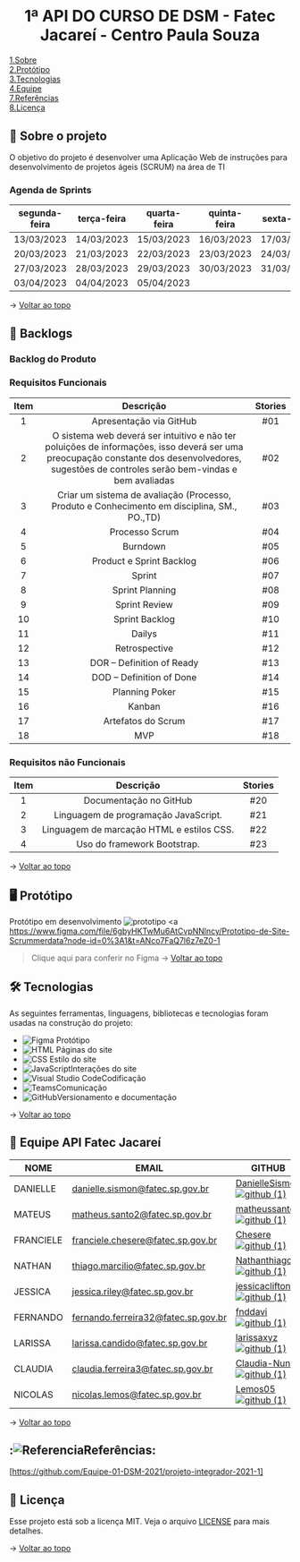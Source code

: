 # <br id="topo">
<h1 align="center"> 1ª API DO CURSO DE DSM - Fatec Jacareí - Centro Paula Souza</h1>

<p>
   <a href="#sobre">1.Sobre</a>
   <br>
   <a href="#prototipo">2.Protótipo</a>
   <br>
   <a href="#tecnologias">3.Tecnologias</a>
   <br>
   <a href="#equipe">4.Equipe</a>
   <br>
   <a href="#final">7.Referências</a>
   <br>
   <a href="#licenca">8.Licença</a>
</p>
   
<span id="sobre">

## :bookmark_tabs: Sobre o projeto

O objetivo do projeto é desenvolver uma Aplicação Web de instruções para desenvolvimento de projetos ágeis (SCRUM) na área de TI

### Agenda de Sprints
segunda-feira	|	terça-feira	|	quarta-feira	|	quinta-feira	|	sexta-feira
---	|	---	|	---	|	---	|	---
13/03/2023	|	14/03/2023	|	15/03/2023	|	16/03/2023	|	17/03/2023
20/03/2023	|	21/03/2023	|	22/03/2023	|	23/03/2023	|	24/03/2023
27/03/2023	|	28/03/2023	|	29/03/2023	|	30/03/2023	|	31/03/2023
03/04/2023	|	04/04/2023	|	05/04/2023	|		|	

→ [Voltar ao topo](#topo)

<span id="backlogs">

## :dart: Backlogs
### Backlog do Produto
### Requisitos Funcionais
Item	|	Descrição	|	Stories
:---:	|	:---:	|	:---:
1	|	 Apresentação via GitHub	|	#01
2	|	O sistema web deverá ser intuitivo e não ter poluições de informações, isso deverá ser uma preocupação constante dos desenvolvedores, sugestões de controles serão bem-vindas e bem avaliadas	|	#02
3	|	 Criar um sistema de avaliação (Processo, Produto e Conhecimento em disciplina, SM., PO.,TD)	|	#03
4	|	 Processo Scrum	|	#04
5	|	 Burndown	|	#05
6	|	Product e Sprint Backlog	|	#06
7	|	Sprint	|	#07
8	|	Sprint Planning	|	#08
9	|	Sprint Review	|	#09
10	|	Sprint Backlog	|	#10
11	|	Dailys	|	#11
12	|	Retrospective	|	#12
13	|	DOR – Definition of Ready	|	#13
14	|	DOD – Definition of Done	|	#14
15	|	Planning Poker	|	#15
16	|	Kanban	|	#16
17	|	Artefatos do Scrum	|	#17
18	|	MVP	|	#18

### Requisitos não Funcionais
Item	|	Descrição	|	Stories
:---:	|	:---:	|	:---:
1	|	 Documentação no GitHub	|	#20
2	|	 Linguagem de programação JavaScript.	|	#21
3	|	 Linguagem de marcação HTML e estilos CSS.	|	#22
4	|	 Uso do framework Bootstrap.	|	#23

→ [Voltar ao topo](#topo)

<span id="prototipo">

## :desktop_computer: Protótipo

Protótipo em desenvolvimento
![prototipo](https://user-images.githubusercontent.com/127904356/227746088-defa4fae-ee22-4cc1-b725-82dc3966b426.png)
<a https://www.figma.com/file/6gbyHKTwMu6AtCvpNNlncy/Prototipo-de-Site-Scrummerdata?node-id=0%3A1&t=ANco7FaQ7l6z7eZ0-1
> Clique aqui para conferir no Figma </a>
→ [Voltar ao topo](#topo)

<span id="tecnologias">

## 🛠️ Tecnologias

As seguintes ferramentas, linguagens, bibliotecas e tecnologias foram usadas na construção do projeto:

- ![Figma](https://img.shields.io/badge/Figma-F24E1E?style=for-the-badge&logo=figma&logoColor=white) Protótipo
- ![HTML](https://img.shields.io/badge/HTML5-E34F26?style=for-the-badge&logo=html5&logoColor=white) Páginas do site
- ![CSS](	https://img.shields.io/badge/CSS3-1572B6?style=for-the-badge&logo=css3&logoColor=white) Estilo do site
- ![JavaScript](	https://img.shields.io/badge/JavaScript-F7DF1E?style=for-the-badge&logo=javascript&logoColor=black)Interações do site
- ![Visual Studio Code](https://img.shields.io/badge/Visual_Studio-5C2D91?style=for-the-badge&logo=visual%20studio&logoColor=white)Codificação
- ![Teams](https://img.shields.io/badge/Microsoft_Teams-6264A7?style=for-the-badge&logo=microsoft-teams&logoColor=white)Comunicação
- ![GitHub](https://img.shields.io/badge/GitHub-100000?style=for-the-badge&logo=github&logoColor=white)Versionamento e documentação

→ [Voltar ao topo](#topo)

<span id="equipe">

## :busts_in_silhouette: Equipe API Fatec Jacareí

NOME	|	EMAIL	|	GITHUB	|	CARGO
---	|	---	|	---	|	---
DANIELLE	|	danielle.sismon@fatec.sp.gov.br	|	[DanielleSismon![github (1)](https://user-images.githubusercontent.com/127904356/227741763-25763db0-8564-428d-a08e-2653b53a733e.png)](https://github.com/DanielleSismon)	|	PO
MATEUS	|	matheus.santo2@fatec.sp.gov.br	|	[matheussanto2![github (1)](https://user-images.githubusercontent.com/127904356/227741763-25763db0-8564-428d-a08e-2653b53a733e.png)](https://github.com/matheussanto2)	|	Master Scrum
FRANCIELE	|	franciele.chesere@fatec.sp.gov.br	|	[Chesere![github (1)](https://user-images.githubusercontent.com/127904356/227741763-25763db0-8564-428d-a08e-2653b53a733e.png)](https://github.com/ChesereF)|	Tem Dev
NATHAN	|	thiago.marcilio@fatec.sp.gov.br	|	[Nathanthiago![github (1)](https://user-images.githubusercontent.com/127904356/227741763-25763db0-8564-428d-a08e-2653b53a733e.png)](https://github.com/Sathanthiago)	|	Tem Dev
JESSICA	|	jessica.riley@fatec.sp.gov.br	|	[jessicaclifton![github (1)](https://user-images.githubusercontent.com/127904356/227741763-25763db0-8564-428d-a08e-2653b53a733e.png)](https://github.com/jessicaclifton)	|	Tem Dev
FERNANDO	|	fernando.ferreira32@fatec.sp.gov.br	|	[fnddavi![github (1)](https://user-images.githubusercontent.com/127904356/227741763-25763db0-8564-428d-a08e-2653b53a733e.png)](https://github.com/fnddavi)	|	Tem Dev
LARISSA	|	larissa.candido@fatec.sp.gov.br	|	[larissaxyz![github (1)](https://user-images.githubusercontent.com/127904356/227741763-25763db0-8564-428d-a08e-2653b53a733e.png)](https://github.com/larissaxyz)	|	Tem Dev
CLAUDIA	|	claudia.ferreira3@fatec.sp.gov.br	|	[Claudia-Nunes![github (1)](https://user-images.githubusercontent.com/127904356/227741763-25763db0-8564-428d-a08e-2653b53a733e.png)](https://github.com/Claudia-Nunes)|	Tem Dev
NICOLAS	|	nicolas.lemos@fatec.sp.gov.br	|	[Lemos05![github (1)](https://user-images.githubusercontent.com/127904356/227741763-25763db0-8564-428d-a08e-2653b53a733e.png)](https://github.com/Lemos05)	|	Tem Dev

→ [Voltar ao topo](#topo)

<span id="licenca">

## :![Referencia](https://user-images.githubusercontent.com/127904356/227745344-64985a30-71e7-48da-be0f-d716b1c1a0f0.png)Referências:
[https://github.com/Equipe-01-DSM-2021/projeto-integrador-2021-1]

## :page_with_curl: Licença

Esse projeto está sob a licença MIT. Veja o arquivo [LICENSE](LICENSE) para mais detalhes.

→ [Voltar ao topo](#topo)

